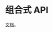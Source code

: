 # 组合式 API
[文档](https://v3.cn.vuejs.org/guide/composition-api-introduction.html)。

[<script setup>](https://vuejs.org/api/sfc-script-setup.html)

## 生命周期
onMounted, onUnmounted 等。

## 模板语法
* 循环，条件
* 绑定属性
* 绑定类名，样式
* 绑定事件

## 表单绑定值
用 v-model 绑定。
```html
<input v-model="count" />
```

## 响应式
reactive更适合定义复杂的数据类型（json/arr）。ref适合定义基本数据类型（可接收基本数据类型和对象）

### ref
在 js 中，设置和取值，要用 ref.value。在 template 中，设置和取值直接用 ref，不要加 value。

### reactive
直接改内部的值。

## Props
声明 & 使用属性。
```js
const props = defineProps({
  name: String
})
```

## emit
声明 & 使用传给父组件的事件。

```js
const emit = defineEmits(['change'])
```

## Slot
组件内 Slot 定义
```html
<slot></slot>
<slot name="a"></slot>
<li v-for="(item, index) in [1, 2, 3]" :key="item">
    <slot :item="item" />
</li>
```

父组件传入 Slot
```html
<SlotDefault>
    <div>slot 内容</div>
</SlotDefault>

<SlotMulti>
    <template v-slot:a>还是往A槽丢</template>
</SlotMulti>

<SlotWithData>
    <template v-slot:default="slotProps">
        <div>item: {{slotProps.item}}</div>
    </template>
</SlotWithData>
```

## 组件给很深的子组件传值 Provide / Inject


## Watch & Computed

## 组件复用方式
### 高阶组件


### 自定义 Option